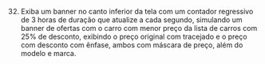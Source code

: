 32. Exiba um banner no canto inferior da tela com um contador regressivo de 3 horas de duração que atualize a cada segundo, simulando um banner de ofertas com o carro com menor preço da lista de carros com 25% de desconto, exibindo o preço original com tracejado e o preço com desconto com ênfase, ambos com máscara de preço, além do modelo e marca.
